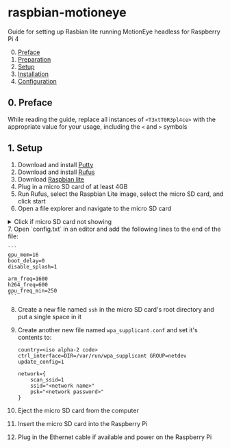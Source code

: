 # raspbian-motioneye
Guide for setting up Rasbian lite running MotionEye headless for Raspberry Pi 4

0. [Preface](#0-preface)
1. [Preparation](#1-preparation)
2. [Setup](#2-setup)
3. [Installation](#3-installation)
4. [Configuration](#4-configuration)

## 0. Preface

While reading the guide, replace all instances of `<T3xtT0R3pl4ce>` with the appropriate value for your usage, including the `<` and `>` symbols 


## 1. Setup  

1. Download and install [Putty](https://www.putty.org/)
2. Download and install [Rufus](https://rufus.ie/)
3. Download [Raspbian lite](https://www.raspberrypi.org/downloads/raspbian/)
4. Plug in a micro SD card of at least 4GB
5. Run Rufus, select the Raspbian Lite image, select the micro SD card, and click start
6. Open a file explorer and navigate to the micro SD card
<details><summary>Click if micro SD card not showing</summary>
Press `Win` + `R`. Type `diskpart` then press `Enter` then run `list disk`. Select the appropriate disk with `select disk <x>` where x is the disk number. Run `list partition`. Select the appropriate partition with `select partition <y>` where y is the partition number (usually partition 1, ~256MB). Run `assign letter=i`.</details>
7. Open `config.txt` in an editor and add the following lines to the end of the file:  

	```  
	gpu_mem=16
	boot_delay=0
	disable_splash=1
	
	arm_freq=1600
	h264_freq=600
	gpu_freq_min=250
	```  
8. Create a new file named `ssh` in the micro SD card's root directory and put a single space in it
9. Create another new file named `wpa_supplicant.conf` and set it's contents to:

	```
	country=<iso alpha-2 code>
	ctrl_interface=DIR=/var/run/wpa_supplicant GROUP=netdev
	update_config=1

	network={
		scan_ssid=1
		ssid="<network name>"
		psk="<network password>"
	}
	```
10. Eject the micro SD card from the computer
11. Insert the micro SD card into the Raspberry Pi
12. Plug in the Ethernet cable if available and power on the Raspberry Pi